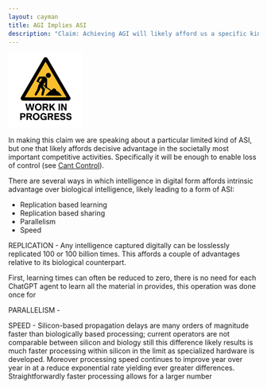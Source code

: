 ```yaml
---
layout: cayman
title: AGI Implies ASI
description: "Claim: Achieving AGI will likely afford us a specific kind of ASI at nearly the same time."
---
```


<img src="../assets/images/WorkInProgress.png" height="150px;" />


In making this claim we are speaking about a particular limited kind of ASI, but one that likely affords decisive advantage in the societally most important competitive activities.  Specifically it will be enough to enable loss of control (see [Cant Control](/ASIO/Cant_Control)).

There are several ways in which intelligence in digital form affords intrinsic advantage over biological intelligence, likely leading to a form of ASI:
- Replication based learning
- Replication based sharing
- Parallelism
- Speed

REPLICATION - Any intelligence captured digitally can be losslessly replicated 100 or 100 billion times.  This affords a couple of advantages relative to its biological counterpart.

First, learning times can often be reduced to zero, there is no need for each ChatGPT agent to learn all the material in provides, this operation was done once for 

PARALLELISM - 

SPEED - Silicon-based propagation delays are many orders of magnitude faster than biologically based processing; current operators are not comparable between silicon and biology still this difference likely results is much faster processing within silicon in the limit as specialized hardware is developed.  Moreover processing speed continues to improve year over year in at a reduce exponential rate yielding ever greater differences.  Straightforwardly faster processing allows for a larger number 

